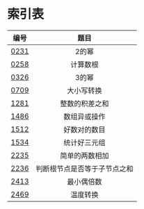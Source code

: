 # 索引表

|  编号  |               题目               |
|:------:|:--------------------------------:|
|[0231](./0231.c)     | 2的幂 |
|[0258](./0258.c)     | 计算数根|
|[0326](./0326.c)     | 3的幂|
|[0709](./0709.c)     | 大小写转换|
|[1281](./1281.c)     | 整数的积差之和 |
|[1486](./1486.c)     | 数组异或操作|
|[1512](./1512.c)     | 好数对的数目|
|[1534](./1534.c)     | 统计好三元组|
|[2235](./2235.c)     | 简单的两数相加                 |
|[2236](./2236.c)     | 判断根节点是否等于子节点之和               |
|[2413](./2413.c)     |        最小偶倍数        |
|[2469](./2469.c)     | 温度转换                                  |
